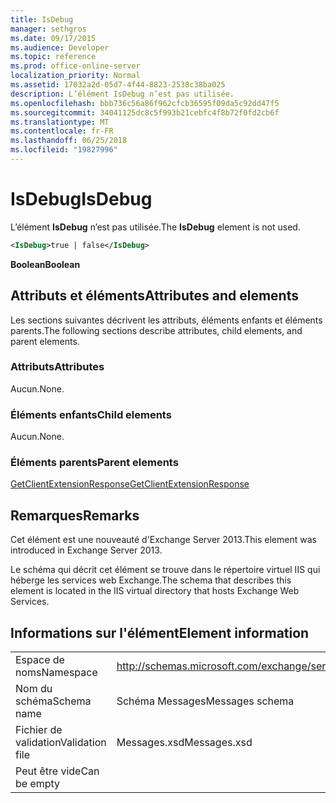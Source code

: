 ```yaml
---
title: IsDebug
manager: sethgros
ms.date: 09/17/2015
ms.audience: Developer
ms.topic: reference
ms.prod: office-online-server
localization_priority: Normal
ms.assetid: 17032a2d-05d7-4f44-8823-2538c38ba025
description: L’élément IsDebug n’est pas utilisée.
ms.openlocfilehash: bbb736c56a86f962cfcb36595f09da5c92dd47f5
ms.sourcegitcommit: 34041125dc8c5f993b21cebfc4f8b72f0fd2cb6f
ms.translationtype: MT
ms.contentlocale: fr-FR
ms.lasthandoff: 06/25/2018
ms.locfileid: "19827996"
---
```

# <a name="isdebug"></a><span data-ttu-id="a955e-103">IsDebug</span><span class="sxs-lookup"><span data-stu-id="a955e-103">IsDebug</span></span>

<span data-ttu-id="a955e-104">L’élément **IsDebug** n’est pas utilisée.</span><span class="sxs-lookup"><span data-stu-id="a955e-104">The **IsDebug** element is not used.</span></span> 
  
```XML
<IsDebug>true | false</IsDebug>
```

 <span data-ttu-id="a955e-105">**Boolean**</span><span class="sxs-lookup"><span data-stu-id="a955e-105">**Boolean**</span></span>
## <a name="attributes-and-elements"></a><span data-ttu-id="a955e-106">Attributs et éléments</span><span class="sxs-lookup"><span data-stu-id="a955e-106">Attributes and elements</span></span>

<span data-ttu-id="a955e-107">Les sections suivantes décrivent les attributs, éléments enfants et éléments parents.</span><span class="sxs-lookup"><span data-stu-id="a955e-107">The following sections describe attributes, child elements, and parent elements.</span></span>
  
### <a name="attributes"></a><span data-ttu-id="a955e-108">Attributs</span><span class="sxs-lookup"><span data-stu-id="a955e-108">Attributes</span></span>

<span data-ttu-id="a955e-109">Aucun.</span><span class="sxs-lookup"><span data-stu-id="a955e-109">None.</span></span>
  
### <a name="child-elements"></a><span data-ttu-id="a955e-110">Éléments enfants</span><span class="sxs-lookup"><span data-stu-id="a955e-110">Child elements</span></span>

<span data-ttu-id="a955e-111">Aucun.</span><span class="sxs-lookup"><span data-stu-id="a955e-111">None.</span></span>
  
### <a name="parent-elements"></a><span data-ttu-id="a955e-112">Éléments parents</span><span class="sxs-lookup"><span data-stu-id="a955e-112">Parent elements</span></span>

[<span data-ttu-id="a955e-113">GetClientExtensionResponse</span><span class="sxs-lookup"><span data-stu-id="a955e-113">GetClientExtensionResponse</span></span>](getclientextensionresponse.md)
  
## <a name="remarks"></a><span data-ttu-id="a955e-114">Remarques</span><span class="sxs-lookup"><span data-stu-id="a955e-114">Remarks</span></span>

<span data-ttu-id="a955e-115">Cet élément est une nouveauté d'Exchange Server 2013.</span><span class="sxs-lookup"><span data-stu-id="a955e-115">This element was introduced in Exchange Server 2013.</span></span>
  
<span data-ttu-id="a955e-116">Le schéma qui décrit cet élément se trouve dans le répertoire virtuel IIS qui héberge les services web Exchange.</span><span class="sxs-lookup"><span data-stu-id="a955e-116">The schema that describes this element is located in the IIS virtual directory that hosts Exchange Web Services.</span></span>
  
## <a name="element-information"></a><span data-ttu-id="a955e-117">Informations sur l'élément</span><span class="sxs-lookup"><span data-stu-id="a955e-117">Element information</span></span>

|||
|:-----|:-----|
|<span data-ttu-id="a955e-118">Espace de noms</span><span class="sxs-lookup"><span data-stu-id="a955e-118">Namespace</span></span>  <br/> |http://schemas.microsoft.com/exchange/services/2006/messages  <br/> |
|<span data-ttu-id="a955e-119">Nom du schéma</span><span class="sxs-lookup"><span data-stu-id="a955e-119">Schema name</span></span>  <br/> |<span data-ttu-id="a955e-120">Schéma Messages</span><span class="sxs-lookup"><span data-stu-id="a955e-120">Messages schema</span></span>  <br/> |
|<span data-ttu-id="a955e-121">Fichier de validation</span><span class="sxs-lookup"><span data-stu-id="a955e-121">Validation file</span></span>  <br/> |<span data-ttu-id="a955e-122">Messages.xsd</span><span class="sxs-lookup"><span data-stu-id="a955e-122">Messages.xsd</span></span>  <br/> |
|<span data-ttu-id="a955e-123">Peut être vide</span><span class="sxs-lookup"><span data-stu-id="a955e-123">Can be empty</span></span>  <br/> ||
   

